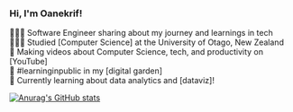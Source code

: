 <!-- Level 1: Simple bio and stats -->

### Hi, I'm Oanekrif!

👨🏻‍💻 Software Engineer sharing about my journey and learnings in tech<br/>
👨🏻‍🎓 Studied [Computer Science]<!--(https://youtu.be/Dd_4zfmY-aA?si=3NnnJ-j5ls7johlv)--> at the University of Otago, New Zealand<br/>
🎨 Making videos about Computer Science, tech, and productivity on [YouTube]<!--(https://www.youtube.com/c/MagdelineHuang)--><br/>
🌷 #learninginpublic in my [digital garden]<!--(https://magdelinehuang.com/)--><br/>
💭 Currently learning about data analytics and [dataviz]<!--(https://pudding.cool/2018/08/pockets/)-->!<br/>

<!-- GitHub stats from https://github.com/anuraghazra/github-readme-stats -->
<!--[![Magdeline's github stats](https://github-readme-stats.vercel.app/api?username=xsol05&count_private=true&show_icons=true&theme=radical&hide_rank=false)](https://github.com/anuraghazra/github-readme-stats)-->
[![Anurag's GitHub stats](https://github-readme-stats.vercel.app/api?username=Oanekrif&show=reviews,discussions_started,discussions_answered,prs_merged,prs_merged_percentage&show_icons=true&show_icons=true&theme=chartreuse-dark)](https://github.com/anuraghazra/github-readme-stats)
